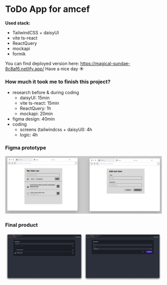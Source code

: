 # ToDo App for amcef

**Used stack:**

- TailwindCSS + daisyUI
- vite ts-react
- ReactQuery
- mockapi
- formik

You can find deployed version here: https://magical-sundae-8c8af6.netlify.app/
Have a nice day ☀️

### How much it took me to finish this project?

- research before & during coding
  - daisyUI: 15min
  - vite ts-react: 15min
  - ReactQuery: 1h
  - mockapi: 20min
- figma design: 40min
- coding
  - screens (tailwindcss + daisyUI): 4h
  - logic: 4h

### Figma prototype

![figma prototype](./imgs/figma.png)

### Final product

![real app](./imgs/real-app.jpg)
